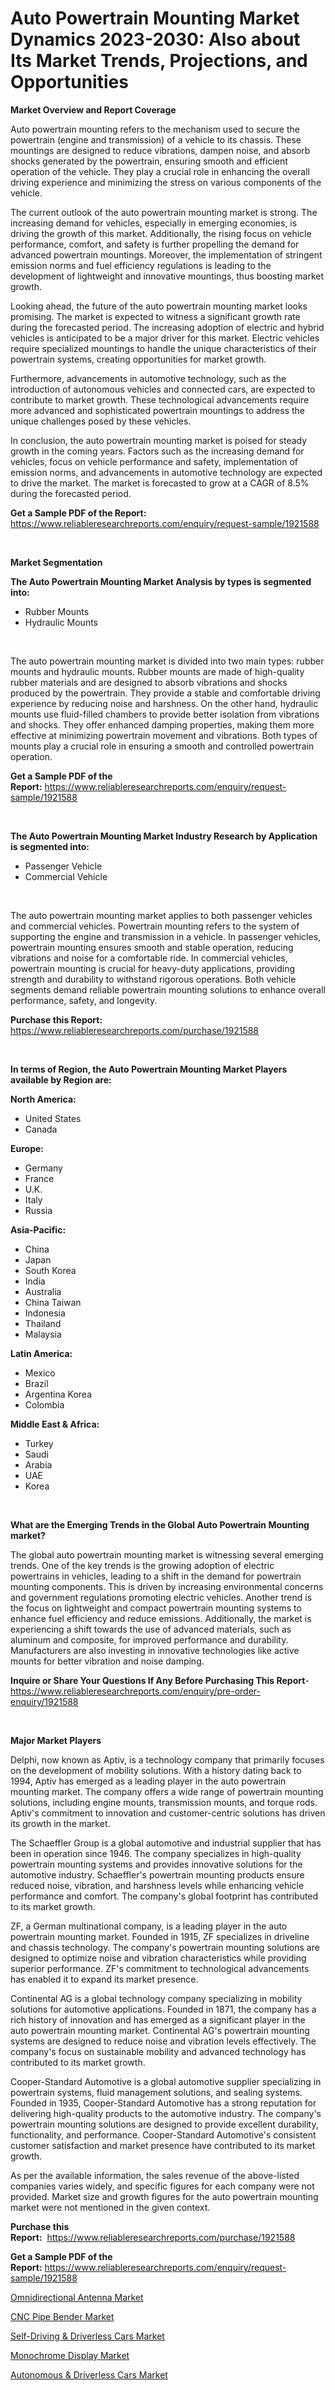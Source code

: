 <p><h1>Auto Powertrain Mounting Market Dynamics 2023-2030: Also about Its Market Trends, Projections, and Opportunities</h1></p><p><strong>Market Overview and Report Coverage</strong></p>
<p><p>Auto powertrain mounting refers to the mechanism used to secure the powertrain (engine and transmission) of a vehicle to its chassis. These mountings are designed to reduce vibrations, dampen noise, and absorb shocks generated by the powertrain, ensuring smooth and efficient operation of the vehicle. They play a crucial role in enhancing the overall driving experience and minimizing the stress on various components of the vehicle.</p><p>The current outlook of the auto powertrain mounting market is strong. The increasing demand for vehicles, especially in emerging economies, is driving the growth of this market. Additionally, the rising focus on vehicle performance, comfort, and safety is further propelling the demand for advanced powertrain mountings. Moreover, the implementation of stringent emission norms and fuel efficiency regulations is leading to the development of lightweight and innovative mountings, thus boosting market growth.</p><p>Looking ahead, the future of the auto powertrain mounting market looks promising. The market is expected to witness a significant growth rate during the forecasted period. The increasing adoption of electric and hybrid vehicles is anticipated to be a major driver for this market. Electric vehicles require specialized mountings to handle the unique characteristics of their powertrain systems, creating opportunities for market growth.</p><p>Furthermore, advancements in automotive technology, such as the introduction of autonomous vehicles and connected cars, are expected to contribute to market growth. These technological advancements require more advanced and sophisticated powertrain mountings to address the unique challenges posed by these vehicles.</p><p>In conclusion, the auto powertrain mounting market is poised for steady growth in the coming years. Factors such as the increasing demand for vehicles, focus on vehicle performance and safety, implementation of emission norms, and advancements in automotive technology are expected to drive the market. The market is forecasted to grow at a CAGR of 8.5% during the forecasted period.</p></p>
<p><strong>Get a Sample PDF of the Report:</strong> <a href="https://www.reliableresearchreports.com/enquiry/request-sample/1921588">https://www.reliableresearchreports.com/enquiry/request-sample/1921588</a></p>
<p>&nbsp;</p>
<p><strong>Market Segmentation</strong></p>
<p><strong>The Auto Powertrain Mounting Market Analysis by types is segmented into:</strong></p>
<p><ul><li>Rubber Mounts</li><li>Hydraulic Mounts</li></ul></p>
<p>&nbsp;</p>
<p><p>The auto powertrain mounting market is divided into two main types: rubber mounts and hydraulic mounts. Rubber mounts are made of high-quality rubber materials and are designed to absorb vibrations and shocks produced by the powertrain. They provide a stable and comfortable driving experience by reducing noise and harshness. On the other hand, hydraulic mounts use fluid-filled chambers to provide better isolation from vibrations and shocks. They offer enhanced damping properties, making them more effective at minimizing powertrain movement and vibrations. Both types of mounts play a crucial role in ensuring a smooth and controlled powertrain operation.</p></p>
<p><strong>Get a Sample PDF of the Report:</strong>&nbsp;<a href="https://www.reliableresearchreports.com/enquiry/request-sample/1921588">https://www.reliableresearchreports.com/enquiry/request-sample/1921588</a></p>
<p>&nbsp;</p>
<p><strong>The Auto Powertrain Mounting Market Industry Research by Application is segmented into:</strong></p>
<p><ul><li>Passenger Vehicle</li><li>Commercial Vehicle</li></ul></p>
<p>&nbsp;</p>
<p><p>The auto powertrain mounting market applies to both passenger vehicles and commercial vehicles. Powertrain mounting refers to the system of supporting the engine and transmission in a vehicle. In passenger vehicles, powertrain mounting ensures smooth and stable operation, reducing vibrations and noise for a comfortable ride. In commercial vehicles, powertrain mounting is crucial for heavy-duty applications, providing strength and durability to withstand rigorous operations. Both vehicle segments demand reliable powertrain mounting solutions to enhance overall performance, safety, and longevity.</p></p>
<p><strong>Purchase this Report:</strong>&nbsp; <a href="https://www.reliableresearchreports.com/purchase/1921588">https://www.reliableresearchreports.com/purchase/1921588</a></p>
<p>&nbsp;</p>
<p><strong>In terms of Region, the Auto Powertrain Mounting Market Players available by Region are:</strong></p>
<p>
    <p> <strong> North America: </strong>
        <ul>
            <li>United States</li>
            <li>Canada</li>
        </ul>
        </p> 
    <p> <strong> Europe: </strong>
        <ul>
            <li>Germany</li>
            <li>France</li>
            <li>U.K.</li>
            <li>Italy</li>
            <li>Russia</li>
        </ul>
        </p> 
    <p> <strong> Asia-Pacific: </strong>
        <ul>
            <li>China</li>
            <li>Japan</li>
            <li>South Korea</li>
            <li>India</li>
            <li>Australia</li>
            <li>China Taiwan</li>
            <li>Indonesia</li>
            <li>Thailand</li>
            <li>Malaysia</li>
        </ul>
        </p> 
    <p> <strong> Latin America: </strong>
        <ul>
            <li>Mexico</li>
            <li>Brazil</li>
            <li>Argentina Korea</li>
            <li>Colombia</li>
        </ul>
        </p> 
    <p> <strong> Middle East & Africa: </strong>
        <ul>
            <li>Turkey</li>
            <li>Saudi</li>
            <li>Arabia</li>
            <li>UAE</li>
            <li>Korea</li>
        </ul>
    </p>
    </p>
<p>&nbsp;</p>
<p><strong>What are the Emerging Trends in the Global Auto Powertrain Mounting market?</strong></p>
<p><p>The global auto powertrain mounting market is witnessing several emerging trends. One of the key trends is the growing adoption of electric powertrains in vehicles, leading to a shift in the demand for powertrain mounting components. This is driven by increasing environmental concerns and government regulations promoting electric vehicles. Another trend is the focus on lightweight and compact powertrain mounting systems to enhance fuel efficiency and reduce emissions. Additionally, the market is experiencing a shift towards the use of advanced materials, such as aluminum and composite, for improved performance and durability. Manufacturers are also investing in innovative technologies like active mounts for better vibration and noise damping.</p></p>
<p><strong>Inquire or Share Your Questions If Any Before Purchasing This Report</strong>- <a href="https://www.reliableresearchreports.com/enquiry/pre-order-enquiry/1921588">https://www.reliableresearchreports.com/enquiry/pre-order-enquiry/1921588</a></p>
<p>&nbsp;</p>
<p><strong>Major Market Players</strong></p>
<p><p>Delphi, now known as Aptiv, is a technology company that primarily focuses on the development of mobility solutions. With a history dating back to 1994, Aptiv has emerged as a leading player in the auto powertrain mounting market. The company offers a wide range of powertrain mounting solutions, including engine mounts, transmission mounts, and torque rods. Aptiv's commitment to innovation and customer-centric solutions has driven its growth in the market.</p><p>The Schaeffler Group is a global automotive and industrial supplier that has been in operation since 1946. The company specializes in high-quality powertrain mounting systems and provides innovative solutions for the automotive industry. Schaeffler's powertrain mounting products ensure reduced noise, vibration, and harshness levels while enhancing vehicle performance and comfort. The company's global footprint has contributed to its market growth.</p><p>ZF, a German multinational company, is a leading player in the auto powertrain mounting market. Founded in 1915, ZF specializes in driveline and chassis technology. The company's powertrain mounting solutions are designed to optimize noise and vibration characteristics while providing superior performance. ZF's commitment to technological advancements has enabled it to expand its market presence.</p><p>Continental AG is a global technology company specializing in mobility solutions for automotive applications. Founded in 1871, the company has a rich history of innovation and has emerged as a significant player in the auto powertrain mounting market. Continental AG's powertrain mounting systems are designed to reduce noise and vibration levels effectively. The company's focus on sustainable mobility and advanced technology has contributed to its market growth.</p><p>Cooper-Standard Automotive is a global automotive supplier specializing in powertrain systems, fluid management solutions, and sealing systems. Founded in 1935, Cooper-Standard Automotive has a strong reputation for delivering high-quality products to the automotive industry. The company's powertrain mounting solutions are designed to provide excellent durability, functionality, and performance. Cooper-Standard Automotive's consistent customer satisfaction and market presence have contributed to its market growth.</p><p>As per the available information, the sales revenue of the above-listed companies varies widely, and specific figures for each company were not provided. Market size and growth figures for the auto powertrain mounting market were not mentioned in the given context.</p></p>
<p><strong>Purchase this Report:</strong>&nbsp;&nbsp;<a href="https://www.reliableresearchreports.com/purchase/1921588">https://www.reliableresearchreports.com/purchase/1921588</a></p>
<p></p>
<p><strong>Get a Sample PDF of the Report:</strong>&nbsp;<a href="https://www.reliableresearchreports.com/enquiry/request-sample/1921588">https://www.reliableresearchreports.com/enquiry/request-sample/1921588</a></p>
<p><p><a href="https://medium.com/@tonikuhic/omnidirectional-antenna-market-analysis-and-sze-forecasted-for-period-from-2023-to-2030-4c4bb9a64844">Omnidirectional Antenna Market</a></p><p><a href="https://www.linkedin.com/pulse/cnc-pipe-bender-market-challenges-opportunities-growth-drivers-wfjqe/">CNC Pipe Bender Market</a></p><p><a href="https://github.com/rahu1501/Market-Research-Report-List-1/blob/main/self-driving-driverless-cars-market.md">Self-Driving & Driverless Cars Market</a></p><p><a href="https://medium.com/@theomorar2000/monochrome-display-market-analysis-and-sze-forecasted-for-period-from-2023-to-2030-c13686a62b83">Monochrome Display Market</a></p><p><a href="https://github.com/rahu1503/Market-Research-Report-List-1/blob/main/autonomous-driverless-cars-market.md">Autonomous & Driverless Cars Market</a></p></p>